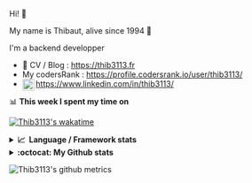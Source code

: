 Hi! 👋

My name is Thibaut, alive since 1994 🍷

I'm a backend developper

-   📝 CV / Blog : https://thib3113.fr
-   My codersRank : https://profile.codersrank.io/user/thib3113/
-   <a href="https://www.linkedin.com/in/thib3113/"><img align="left" alt="Thib3113's Linkedin" width="21px" src="https://raw.githubusercontent.com/peterthehan/peterthehan/master/assets/linkedin.svg" /></a> https://www.linkedin.com/in/thib3113/

📊 **This week I spent my time on**

[![Thib3113's wakatime](https://github-readme-stats.vercel.app/api/wakatime?username=thib3113&layout=default&theme=dracula&langs_count=6&hide_title=true&hide_border=true)](https://wakatime.com/@thib3113)

<details>
  <summary><b>📈&nbsp;&nbsp;Language&nbsp;/&nbsp;Framework stats</b></summary>
  <br/>  
  <a href='https://profile.codersrank.io/user/thib3113/'>
  <img src='http://cr-skills-chart-widget.azurewebsites.net/api/api?username=thib3113&padding=30&skills=php,batchfile,javascript,less,mysql,reactjs,scss,shell,typescript,vue'>
  </a>
</details>

<details>
  <summary><b>:octocat: My Github stats</b></summary>
  <br/>  
  
  <img src="https://github-readme-stats.vercel.app/api?username=thib3113&theme=dracula&show_icons=true&" alt="Thib3113's GitHub stats" />

<!--START_SECTION:activity-->

1. 💪 Opened PR [#4](https://github.com/centreon/centreon-grafana-datasource/pull/4) in [centreon/centreon-grafana-datasource](https://github.com/centreon/centreon-grafana-datasource)
2. 🎉 Merged PR [#168](https://github.com/thib3113/unifi-blockips-srv/pull/168) in [thib3113/unifi-blockips-srv](https://github.com/thib3113/unifi-blockips-srv)
3. 🎉 Merged PR [#169](https://github.com/thib3113/unifi-blockips-srv/pull/169) in [thib3113/unifi-blockips-srv](https://github.com/thib3113/unifi-blockips-srv)
4. 🎉 Merged PR [#167](https://github.com/thib3113/unifi-blockips-srv/pull/167) in [thib3113/unifi-blockips-srv](https://github.com/thib3113/unifi-blockips-srv)
5. 🎉 Merged PR [#166](https://github.com/thib3113/unifi-blockips-srv/pull/166) in [thib3113/unifi-blockips-srv](https://github.com/thib3113/unifi-blockips-srv)
 <!--END_SECTION:activity-->

</details>

![Thib3113's github metrics](https://gist.githubusercontent.com/thib3113/83a96e16f8bca103f1b0e376186c66ec/raw/github-metrics.svg)
